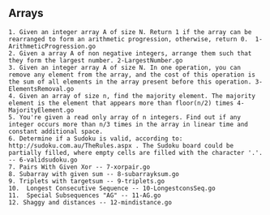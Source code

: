 ## Arrays
    1. Given an integer array A of size N. Return 1 if the array can be rearranged to form an arithmetic progression, otherwise, return 0.  1-ArithmeticProgression.go
    2. Given a array A of non negative integers, arrange them such that they form the largest number. 2-LargestNumber.go
    3. Given an integer array A of size N. In one operation, you can remove any element from the array, and the cost of this operation is the sum of all elements in the array present before this operation. 3-ElementsRemoval.go
    4. Given an array of size n, find the majority element. The majority element is the element that appears more than floor(n/2) times 4-MajorityElement.go
    5. You're given a read only array of n integers. Find out if any integer occurs more than n/3 times in the array in linear time and constant additional space.
    6. Determine if a Sudoku is valid, according to: http://sudoku.com.au/TheRules.aspx . The Sudoku board could be partially filled, where empty cells are filled with the character '.'. -- 6-validsudoku.go
    7. Pairs With Given Xor -- 7-xorpair.go
    8. Subarray with given sum -- 8-subarrayksum.go
    9. Triplets with targetsum -- 9-triplets.go
    10.  Longest Consecutive Sequence -- 10-LongestconsSeq.go
    11.  Special Subsequences "AG" -- 11-AG.go
    12. Shaggy and distances -- 12-mindistance.go
